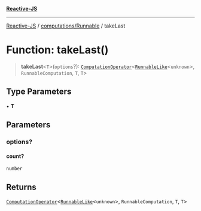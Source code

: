 [**Reactive-JS**](../../../README.md)

***

[Reactive-JS](../../../README.md) / [computations/Runnable](../README.md) / takeLast

# Function: takeLast()

> **takeLast**\<`T`\>(`options`?): [`ComputationOperator`](../../type-aliases/ComputationOperator.md)\<[`RunnableLike`](../../interfaces/RunnableLike.md)\<`unknown`\>, `RunnableComputation`, `T`, `T`\>

## Type Parameters

• **T**

## Parameters

### options?

#### count?

`number`

## Returns

[`ComputationOperator`](../../type-aliases/ComputationOperator.md)\<[`RunnableLike`](../../interfaces/RunnableLike.md)\<`unknown`\>, `RunnableComputation`, `T`, `T`\>
